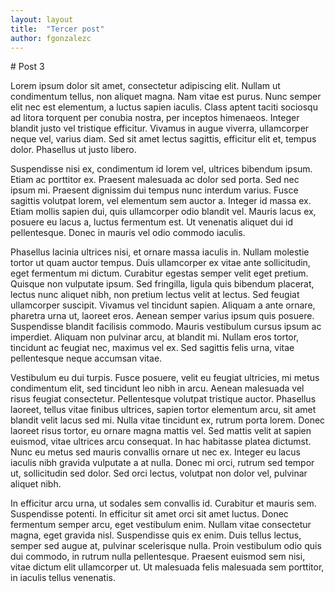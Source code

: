 ```yaml
---
layout: layout
title:  "Tercer post"
author: fgonzalezc
---
```

# Post 3

Lorem ipsum dolor sit amet, consectetur adipiscing elit. Nullam ut condimentum tellus, non aliquet magna. Nam vitae est purus. Nunc semper elit nec est elementum, a luctus sapien iaculis. Class aptent taciti sociosqu ad litora torquent per conubia nostra, per inceptos himenaeos. Integer blandit justo vel tristique efficitur. Vivamus in augue viverra, ullamcorper neque vel, varius diam. Sed sit amet lectus sagittis, efficitur elit et, tempus dolor. Phasellus ut justo libero.

Suspendisse nisi ex, condimentum id lorem vel, ultrices bibendum ipsum. Etiam ac porttitor ex. Praesent malesuada ac dolor sed porta. Sed nec ipsum mi. Praesent dignissim dui tempus nunc interdum varius. Fusce sagittis volutpat lorem, vel elementum sem auctor a. Integer id massa ex. Etiam mollis sapien dui, quis ullamcorper odio blandit vel. Mauris lacus ex, posuere eu lacus a, luctus fermentum est. Ut venenatis aliquet dui id pellentesque. Donec in mauris vel odio commodo iaculis.

Phasellus lacinia ultrices nisi, et ornare massa iaculis in. Nullam molestie tortor ut quam auctor tempus. Duis ullamcorper ex vitae ante sollicitudin, eget fermentum mi dictum. Curabitur egestas semper velit eget pretium. Quisque non vulputate ipsum. Sed fringilla, ligula quis bibendum placerat, lectus nunc aliquet nibh, non pretium lectus velit at lectus. Sed feugiat ullamcorper suscipit. Vivamus vel tincidunt sapien. Aliquam a ante ornare, pharetra urna ut, laoreet eros. Aenean semper varius ipsum quis posuere. Suspendisse blandit facilisis commodo. Mauris vestibulum cursus ipsum ac imperdiet. Aliquam non pulvinar arcu, at blandit mi. Nullam eros tortor, tincidunt ac feugiat nec, maximus vel ex. Sed sagittis felis urna, vitae pellentesque neque accumsan vitae.

Vestibulum eu dui turpis. Fusce posuere, velit eu feugiat ultricies, mi metus condimentum elit, sed tincidunt leo nibh in arcu. Aenean malesuada vel risus feugiat consectetur. Pellentesque volutpat tristique auctor. Phasellus laoreet, tellus vitae finibus ultrices, sapien tortor elementum arcu, sit amet blandit velit lacus sed mi. Nulla vitae tincidunt ex, rutrum porta lorem. Donec laoreet risus tortor, eu ornare magna mattis vel. Sed mattis velit at sapien euismod, vitae ultrices arcu consequat. In hac habitasse platea dictumst. Nunc eu metus sed mauris convallis ornare ut nec ex. Integer eu lacus iaculis nibh gravida vulputate a at nulla. Donec mi orci, rutrum sed tempor ut, sollicitudin sed dolor. Sed orci lectus, volutpat non dolor vel, pulvinar aliquet nibh.

In efficitur arcu urna, ut sodales sem convallis id. Curabitur et mauris sem. Suspendisse potenti. In efficitur sit amet orci sit amet luctus. Donec fermentum semper arcu, eget vestibulum enim. Nullam vitae consectetur magna, eget gravida nisl. Suspendisse quis ex enim. Duis tellus lectus, semper sed augue at, pulvinar scelerisque nulla. Proin vestibulum odio quis dui commodo, in rutrum nulla pellentesque. Praesent euismod sem nisi, vitae dictum elit ullamcorper ut. Ut malesuada felis malesuada sem porttitor, in iaculis tellus venenatis.